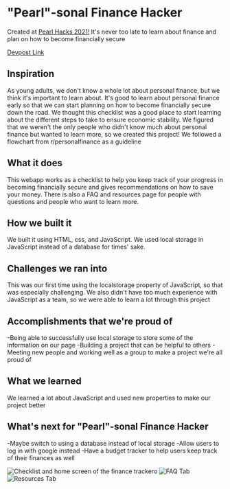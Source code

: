 # "Pearl"-sonal Finance Hacker

Created at [Pearl Hacks 2021!](https://pearlhacks.com/)
It's never too late to learn about finance and plan on how to become financially secure

[Devpost Link](https://devpost.com/software/pearl-sonal-finance-hacker/)

## Inspiration

As young adults, we don't know a whole lot about personal finance, but we think it's important to learn about.  It's good to learn about personal finance early so that we can start planning on how to become financially secure down the road. We thought this checklist was a good place to start learning about the different steps to take to ensure economic stability.  We figured that we weren't the only people who didn't know much about personal finance but wanted to learn more, so we created this project! We followed a flowchart from r/personalfinance as a guideline 

## What it does

This webapp works as a checklist to help you keep track of your progress in becoming financially secure and gives recommendations on how to save your money. There is also a FAQ and resources page for people with questions and people who want to learn more. 

## How we built it

We built it using HTML, css, and JavaScript. We used local storage in JavaScript instead of a database for times' sake. 

## Challenges we ran into

This was our first time using the localstorage property of JavaScript, so that was especially challenging. We also didn't have too much experience with JavaScript as a team, so we were able to learn a lot through this project

## Accomplishments that we're proud of

-Being able to successfully use local storage to store some of the information on our page
-Building a project that can be helpful to others
-Meeting new people and working well as a group to make a project we're all proud of

## What we learned

We learned a lot about JavaScript and used new properties to make our project better

## What's next for "Pearl"-sonal Finance Hacker

-Maybe switch to using a database instead of local storage
-Allow users to log in with google instead 
-Have a budget tracker to help users keep track of their finances as well


![Checklist and home screen of the finance tracker](https://challengepost-s3-challengepost.netdna-ssl.com/photos/production/software_photos/001/407/718/datas/small.PNG)o
![FAQ Tab](https://challengepost-s3-challengepost.netdna-ssl.com/photos/production/software_photos/001/407/717/datas/small.PNG)
![Resources Tab](https://challengepost-s3-challengepost.netdna-ssl.com/photos/production/software_photos/001/407/714/datas/small.PNG)